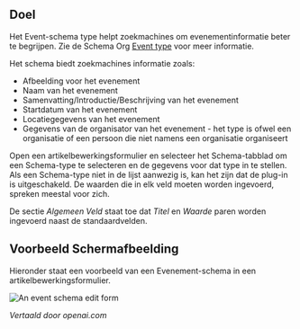 <!-- Filename: J5.x:Schema_org/Type_Event_-_Using_Event_Plugin / Display title: Schema.org - Evenement -->

## Doel

Het Event-schema type helpt zoekmachines om evenementinformatie beter te begrijpen. Zie de Schema Org [Event type](https://schema.org/Event) voor meer informatie.

Het schema biedt zoekmachines informatie zoals:

- Afbeelding voor het evenement
- Naam van het evenement
- Samenvatting/Introductie/Beschrijving van het evenement
- Startdatum van het evenement
- Locatiegegevens van het evenement
- Gegevens van de organisator van het evenement - het type is ofwel een organisatie of een persoon die niet namens een organisatie organiseert

Open een artikelbewerkingsformulier en selecteer het Schema-tabblad om een Schema-type te selecteren en de gegevens voor dat type in te stellen. Als een Schema-type niet in de lijst aanwezig is, kan het zijn dat de plug-in is uitgeschakeld. De waarden die in elk veld moeten worden ingevoerd, spreken meestal voor zich.

De sectie *Algemeen Veld* staat toe dat *Titel* en *Waarde* paren worden ingevoerd naast de standaardvelden.

## Voorbeeld Schermafbeelding

Hieronder staat een voorbeeld van een Evenement-schema in een artikelbewerkingsformulier.

![An event schema edit form](../../../en/images/schemas/edit-schema-event.png)

*Vertaald door openai.com*

